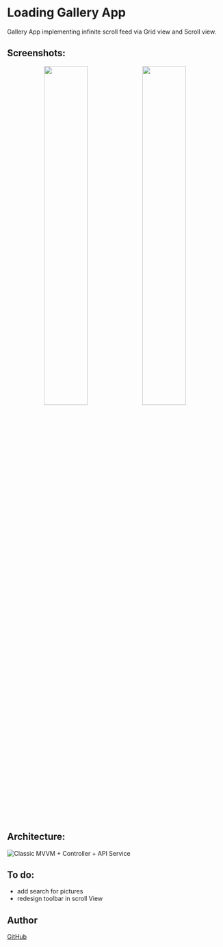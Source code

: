 # Loading Gallery App

Gallery App implementing infinite scroll feed via Grid view and Scroll view.

## Screenshots:
<p align="center">
  <img src="https://github.com/user-attachments/assets/7e57c14c-b710-4a19-88df-0345f601fc9a" width="45%">
  <img src="https://github.com/user-attachments/assets/a8fbaa3f-1256-47b9-a338-d7464a587d88" width="45%">
</p>

## Architecture:
![Classic MVVM + Controller + API Service](https://github.com/user-attachments/assets/7a033ca9-b431-44ba-a14a-e4050961c799)

## To do:
- add search for pictures
- redesign toolbar in scroll View

## Author
[GitHub](https://github.com/ilyakol123)
